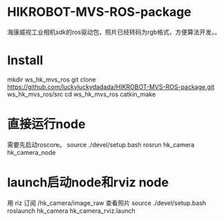 # HIKROBOT-MVS-ROS-package
海康威视工业相机sdk的ros驱动包，照片已经转码为rgb格式，方便算法开发。。

# Install
mkdir ws_hk_mvs_ros
git clone https://github.com/luckyluckydadada/HIKROBOT-MVS-ROS-package.git ws_hk_mvs_ros/src
cd ws_hk_mvs_ros
catkin_make

# 直接运行node
需要先启动roscore。
source ./devel/setup.bash 
rosrun hk_camera hk_camera_node

# launch启动node和rviz node
用 riz 订阅 /hk_camera/image_raw 查看照片
source ./devel/setup.bash 
roslaunch hk_camera hk_camera_rviz.launch
